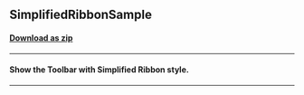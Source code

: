 ## SimplifiedRibbonSample
#### [Download as zip](https://grapecity.github.io/DownGit/#/home?url=https://github.com/GrapeCity/ComponentOne-WPF-Samples/tree/master/NET_462/Toolbar/CS/SimplifiedRibbonSample)
____
#### Show the Toolbar with Simplified Ribbon style. 
____
